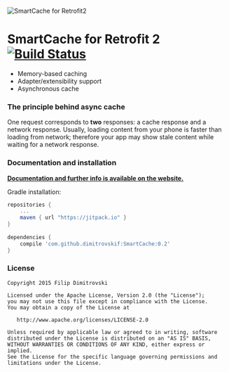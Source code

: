 ![SmartCache for Retrofit2](logo.png)

SmartCache for Retrofit 2 [![Build Status](https://travis-ci.org/dimitrovskif/SmartCache.svg?branch=master)](https://travis-ci.org/dimitrovskif/SmartCache)
==========

* Memory-based caching
* Adapter/extensibility support
* Asynchronous cache

### The principle behind async cache

One request corresponds to **two** responses: a cache response and a network response. Usually, loading content from your phone is faster than loading from network; therefore your app may show stale content while waiting for a network response.

### Documentation and installation

[**Documentation and further info is available on the website.**](http://dimitrovskif.github.io/SmartCache/)

Gradle installation:
```groovy
repositories {
    ...
    maven { url "https://jitpack.io" }
}
    
dependencies {
    compile 'com.github.dimitrovskif:SmartCache:0.2'
}
```

### License

    Copyright 2015 Filip Dimitrovski

    Licensed under the Apache License, Version 2.0 (the "License");
    you may not use this file except in compliance with the License.
    You may obtain a copy of the License at

       http://www.apache.org/licenses/LICENSE-2.0

    Unless required by applicable law or agreed to in writing, software
    distributed under the License is distributed on an "AS IS" BASIS,
    WITHOUT WARRANTIES OR CONDITIONS OF ANY KIND, either express or implied.
    See the License for the specific language governing permissions and
    limitations under the License.
